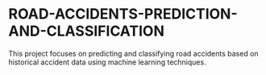 # ROAD-ACCIDENTS-PREDICTION-AND-CLASSIFICATION
This project focuses on predicting and classifying road accidents based on historical accident data using machine learning techniques.
